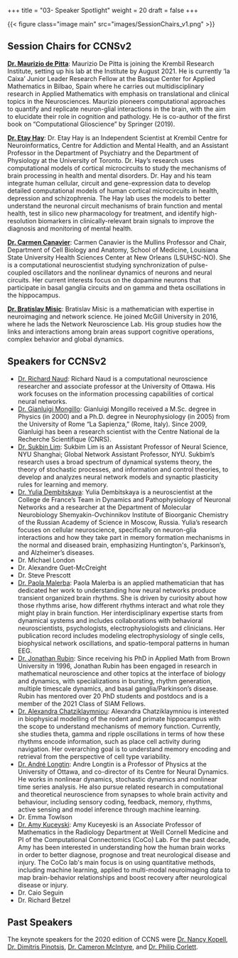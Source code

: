 +++
title = "03- Speaker Spotlight"
weight = 20
draft = false
+++

{{< figure class="image main" src="images/SessionChairs_v1.png" >}}

## Session Chairs for CCNSv2
[**Dr. Maurizio de Pitta**](https://sites.google.com/site/mauriziodepitta/): Maurizio De Pitta is joining the Krembil Research Institute, setting up his lab at the Institute by August 2021. He is currently ‘la Caixa’ Junior Leader Research Fellow at the Basque Center for Applied Mathematics in Bilbao, Spain where he carries out multidisciplinary research in Applied Mathematics with emphasis on translational and clinical topics in the Neurosciences. Maurizio pioneers computational approaches to quantify and replicate neuron-glial interactions in the brain, with the aim to elucidate their role in cognition and pathology. He is co-author of the first book on “Computational Glioscience” by Springer (2019).

[**Dr. Etay Hay**](https://www.haybrainlab.com/research): Dr. Etay Hay is an Independent Scientist at Krembil Centre for Neuroinformatics, Centre for Addiction and Mental Health, and an Assistant Professor in the Department of Psychiatry and the Department of Physiology at the University of Toronto. Dr. Hay’s research uses computational models of cortical microcircuits to study the mechanisms of brain processing in health and mental disorders. Dr. Hay and his team integrate human cellular, circuit and gene-expression data to develop detailed computational models of human cortical microcircuits in health, depression and schizophrenia. The Hay lab uses the models to better understand the neuronal circuit mechanisms of brain function and mental health, test in silico new pharmacology for treatment, and identify high-resolution biomarkers in clinically-relevant brain signals to improve the diagnosis and monitoring of mental health.

[**Dr. Carmen Canavier**](https://www.medschool.lsuhsc.edu/neuroscience/faculty_detail.aspx?name=canavier_carmen): Carmen Canavier is the Mullins Professor and Chair, Department of Cell Biology and Anatomy, School of Medicine, Louisiana State University Health Sciences Center at New Orleans (LSUHSC-NO). She is a computational neuroscientist studying synchronization of pulse-coupled oscillators and the nonlinear dynamics of neurons and neural circuits. Her current interests focus on the dopamine neurons that participate in basal ganglia circuits and on gamma and theta oscillations in the hippocampus.

[**Dr. Bratislav Misic**](https://netneurolab.github.io/): Bratislav Misic is a mathematician with expertise in neuroimaging and network science. He joined McGill University in 2016, where he lads the Network Neuroscience Lab. His group studies how the links and interactions among brain areas support cognitive operations, complex behavior and global dynamics. 



## Speakers for CCNSv2
* [Dr. Richard Naud](https://urldefense.com/v3/__https://scholar.google.ca/citations?user=2HXsblgAAAAJ&hl=en__;!!CjcC7IQ!ch9OLWSWIM_a77n33MattBtYGbo2KHGPL3HJfGsbpdVmlUJzCpMVtdbqWHorba0IkiIDyw$): Richard Naud is a computational neuroscience researcher and associate professor at the University of Ottawa. His work focuses on the information processing capabilities of cortical neural networks.
* [Dr. Gianluigi Mongillo](http://www.aging-vision-action.fr/people/gianluigi-mongillo/): Gianluigi Mongillo received a M.Sc. degree in Physics (in 2000) and a Ph.D. degree in Neurophysiology (in 2005) from the University of Rome “La Sapienza,” (Rome, Italy). Since 2009, Gianluigi has been a research scientist with the Centre National de la Recherche Scientifique (CNRS).
* [Dr. Sukbin Lim](https://shanghai.nyu.edu/academics/faculty/directory/sukbin-lim): Sukbim Lim is an Assistant Professor of Neural Science, NYU Shanghai; Global Network Assistant Professor, NYU. Sukbim’s research uses a broad spectrum of dynamical systems theory, the theory of stochastic processes, and information and control theories, to develop and analyzes neural network models and synaptic plasticity rules for learning and memory.
* [Dr. Yulia Dembitskaya](https://www.researchgate.net/profile/Yulia-Dembitskaya): Yulia Dembitskaya is a neuroscientist at the College de France’s Team in Dynamics and Pathophysiology of Neuronal Networks and a researcher at the Department of Molecular Neurobiology Shemyakin-Ovchinnikov Institute of Bioorganic Chemistry of the Russian Academy of Science in Moscow, Russia. Yulia’s research focuses on cellular neuroscience, specifically on neuron-glia interactions and how they take part in memory formation mechanisms in the normal and diseased brain, emphasizing Huntington's, Parkinson’s, and Alzheimer’s diseases.
* Dr. Michael London
* Dr. Alexandre Guet-McCreight
* Dr. Steve Prescott
* [Dr. Paola Malerba](https://www.nationwidechildrens.org/research/areas-of-research/battelle-center-for-mathematical-medicine/malerba-lab): Paola Malerba is an applied mathematician that has dedicated her work to understanding how neural networks produce transient organized brain rhythms. She is driven by curiosity about how those rhythms arise, how different rhythms interact and what role they might play in brain function. Her interdisciplinary expertise starts from dynamical systems and includes collaborations with behavioral neuroscientists, psychologists, electrophysiologists and clinicians. Her publication record includes modeling electrophysiology of single cells, biophysical network oscillations, and spatio-temporal patterns in human EEG.
* [Dr. Jonathan Rubin](https://scholar.google.com/citations?user=JbwuImwAAAAJ&hl=en&oi=sra): Since receiving his PhD in Applied Math from Brown University in 1996, Jonathan Rubin has been engaged in research in mathematical neuroscience and other topics at the interface of biology and dynamics, with specializations in bursting, rhythm generation, multiple timescale dynamics, and basal ganglia/Parkinson’s disease.  Rubin has mentored over 20 PhD students and postdocs and is a member of the 2021 Class of SIAM Fellows.
* [Dr. Alexandra Chatziklaymniou](https://www.researchgate.net/profile/Alexandra-Pierri-Chatzikalymniou): Alexandra Chatziklaymniou is interested in biophysical modelling of the rodent and primate hippocampus with the scope to understand mechanisms of memory function. Currently, she studies theta, gamma and ripple oscillations in terms of how these rhythms encode information, such as place cell activity during navigation. Her overarching goal is to understand memory encoding and retrieval from the perspective of cell type variability.
* [Dr. André Longtin](https://mysite.science.uottawa.ca/alongtin/): Andre Longtin is a Professor of Physics at the University of Ottawa, and co-director of its Centre for Neural Dynamics. He works in nonlinear dynamics, stochastic dynamics and nonlinear time series analysis. He also pursue related research in computational and theoretical neuroscience from synapses to whole brain activity and behaviour, including sensory coding, feedback, memory, rhythms, active sensing and model inference through machine learning.
* Dr. Emma Towlson
* [Dr. Amy Kuceyski](https://www.cocolaboratory.com/): Amy Kuceyeski is an Associate Professor of Mathematics in the Radiology Department at Weill Cornell Medicine and PI of the Computational Connectomics (CoCo) Lab. For the past decade, Amy has been interested in understanding how the human brain works in order to better diagnose, prognose and treat neurological disease and injury. The CoCo lab's main focus is on using quantitative methods, including machine learning, applied to multi-modal neuroimaging data to map brain-behavior relationships and boost recovery after neurological disease or injury.
* Dr. Caio Seguin
* Dr. Richard Betzel


## Past Speakers
The keynote speakers for the 2020 edition of CCNS were [Dr. Nancy Kopell](http://math.bu.edu/people/nk/), [Dr. Dimitris Pinotsis](https://www.pinotsislab.com/), [Dr. Cameron McIntyre](https://case.edu/medicine/mcintyre-lab/), and [Dr. Philip Corlett](https://medicine.yale.edu/lab/corlett/).
